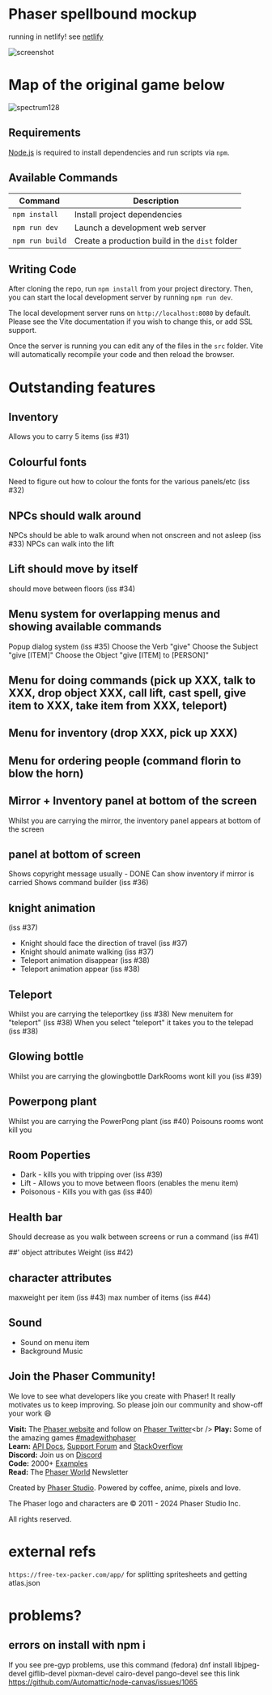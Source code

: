 # Phaser spellbound mockup

running in netlify! see [netlify](https://kwspbound-phaser.netlify.app/)

![screenshot](screenshot.png)


# Map of the original game below
![spectrum128](./public/assets/Spellbound128_Color.jpg)


## Requirements

[Node.js](https://nodejs.org) is required to install dependencies and run scripts via `npm`.

## Available Commands

| Command         | Description                                    |
| --------------- | ---------------------------------------------- |
| `npm install`   | Install project dependencies                   |
| `npm run dev`   | Launch a development web server                |
| `npm run build` | Create a production build in the `dist` folder |

## Writing Code

After cloning the repo, run `npm install` from your project directory. Then, you can start the local development server by running `npm run dev`.

The local development server runs on `http://localhost:8080` by default. Please see the Vite documentation if you wish to change this, or add SSL support.

Once the server is running you can edit any of the files in the `src` folder. Vite will automatically recompile your code and then reload the browser.


# Outstanding features

## Inventory
Allows you to carry 5 items (iss #31)

## Colourful fonts 
Need to figure out how to colour the fonts for the various panels/etc (iss #32)


## NPCs should walk around
NPCs should be able to walk around when not onscreen and not asleep (iss #33)
NPCs can walk into the lift

## Lift should move by itself
should move between floors (iss #34)


## Menu system for overlapping menus and showing available commands
Popup dialog system (iss #35)
Choose the Verb "give"
Choose the Subject "give [ITEM]"
Choose the Object "give [ITEM] to [PERSON]"

## Menu for doing commands (pick up XXX, talk to XXX, drop object XXX, call lift, cast spell, give item to XXX, take item from XXX, teleport)
## Menu for inventory (drop XXX, pick up XXX)
## Menu for ordering people (command florin to blow the horn)
## Mirror + Inventory panel at bottom of the screen
Whilst you are carrying the mirror, the inventory panel appears at bottom of the screen

## panel at bottom of screen
Shows copyright message usually - DONE
Can show inventory if mirror is carried
Shows command builder (iss #36)

## knight animation
(iss #37)
* Knight should face the direction of travel (iss #37)
* Knight should animate walking (iss #37)
* Teleport animation disappear (iss #38)
* Teleport animation appear (iss #38)


## Teleport
Whilst you are carrying the teleportkey (iss #38)
New menuitem for "teleport" (iss #38)
When you select "teleport" it takes you to the telepad (iss #38)

## Glowing bottle
Whilst you are carrying the glowingbottle
DarkRooms wont kill you (iss #39)

## Powerpong plant
Whilst you are carrying the PowerPong plant (iss #40)
Poisouns rooms wont kill you

## Room Poperties
* Dark - kills you with tripping over (iss #39)
* Lift - Allows you to move between floors (enables the menu item)
* Poisonous - Kills you with gas (iss #40)

## Health bar
Should decrease as you walk between screens or run a command (iss #41)


##' object attributes
Weight (iss #42)

## character attributes
maxweight per item (iss #43)
max number of items (iss #44)

## Sound
* Sound on menu item
* Background Music


## Join the Phaser Community!

We love to see what developers like you create with Phaser! It really motivates us to keep improving. So please join our community and show-off your work 😄

**Visit:** The [Phaser website](https://phaser.io) and follow on [Phaser Twitter](https://twitter.com/phaser_)<br />
**Play:** Some of the amazing games [#madewithphaser](https://twitter.com/search?q=%23madewithphaser&src=typed_query&f=live)<br />
**Learn:** [API Docs](https://newdocs.phaser.io), [Support Forum](https://phaser.discourse.group/) and [StackOverflow](https://stackoverflow.com/questions/tagged/phaser-framework)<br />
**Discord:** Join us on [Discord](https://discord.gg/phaser)<br />
**Code:** 2000+ [Examples](https://labs.phaser.io)<br />
**Read:** The [Phaser World](https://phaser.io/community/newsletter) Newsletter<br />

Created by [Phaser Studio](mailto:support@phaser.io). Powered by coffee, anime, pixels and love.

The Phaser logo and characters are &copy; 2011 - 2024 Phaser Studio Inc.

All rights reserved.

# external refs

`https://free-tex-packer.com/app/` for splitting spritesheets and getting atlas.json


# problems?

## errors on install with npm i

If you see pre-gyp problems, use this command (fedora)
dnf install libjpeg-devel giflib-devel pixman-devel cairo-devel pango-devel
see this link https://github.com/Automattic/node-canvas/issues/1065
